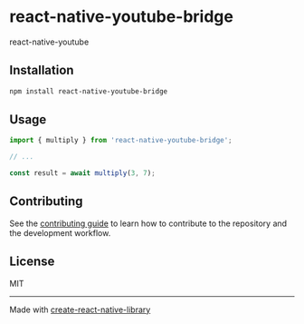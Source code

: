# react-native-youtube-bridge

react-native-youtube

## Installation

```sh
npm install react-native-youtube-bridge
```

## Usage


```js
import { multiply } from 'react-native-youtube-bridge';

// ...

const result = await multiply(3, 7);
```


## Contributing

See the [contributing guide](CONTRIBUTING.md) to learn how to contribute to the repository and the development workflow.

## License

MIT

---

Made with [create-react-native-library](https://github.com/callstack/react-native-builder-bob)
